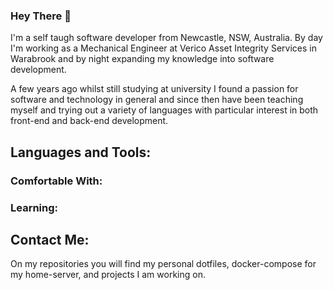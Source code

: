 ### Hey There 👋

I'm a self taugh software developer from Newcastle, NSW, Australia. By day I'm working as a Mechanical Engineer at Verico Asset Integrity Services in Warabrook and by night expanding my knowledge into software development.

A few years ago whilst still studying at university I found a passion for software and technology in general and since then have been teaching myself and trying out a variety of languages with particular interest in both front-end and back-end development.

## Languages and Tools:

### Comfortable With:

### Learning:

## Contact Me:

On my repositories you will find my personal dotfiles, docker-compose for my home-server, and projects I am working on.

<!--
**samjwillis97/samjwillis97** is a ✨ _special_ ✨ repository because its `README.md` (this file) appears on your GitHub profile.

Here are some ideas to get you started:

- 🔭 I’m currently working on ...
- 🌱 I’m currently learning ...
- 👯 I’m looking to collaborate on ...
- 🤔 I’m looking for help with ...
- 💬 Ask me about ...
- 📫 How to reach me: ...
- 😄 Pronouns: ...
- ⚡ Fun fact: ...
-->
